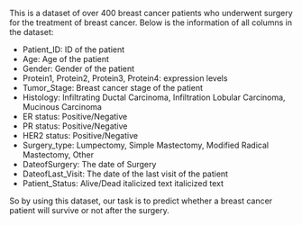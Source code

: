 This is a dataset of over 400 breast cancer patients who underwent surgery for the treatment of breast cancer. Below is the information of all columns in the dataset:

- Patient_ID: ID of the patient
- Age: Age of the patient
- Gender: Gender of the patient
- Protein1, Protein2, Protein3, Protein4: expression levels
- Tumor_Stage: Breast cancer stage of the patient
- Histology: Infiltrating Ductal Carcinoma, Infiltration Lobular Carcinoma, Mucinous Carcinoma
- ER status: Positive/Negative
- PR status: Positive/Negative
- HER2 status: Positive/Negative
- Surgery_type: Lumpectomy, Simple Mastectomy, Modified Radical Mastectomy, Other
- DateofSurgery: The date of Surgery
- DateofLast_Visit: The date of the last visit of the patient
- Patient_Status: Alive/Dead italicized text italicized text

So by using this dataset, our task is to predict whether a breast cancer patient will survive or not after the surgery.
